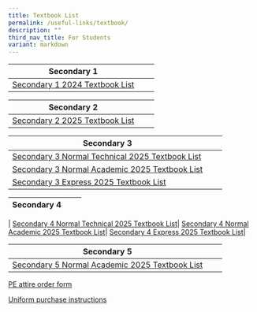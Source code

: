 ```yaml
---
title: Textbook List
permalink: /useful-links/textbook/
description: ""
third_nav_title: For Students
variant: markdown
---
```

| Secondary 1 |  |  |
| -------- | -------- | -------- |
|[Secondary 1 2024 Textbook List](/files/Textbook/2024/andss%20s1_2024.pdf)|

| Secondary 2 |  |  |
| -------- | -------- | -------- |
|[Secondary 2 2025 Textbook List](/files/Textbook/2024/S2_22_10_2024.pdf)|

| Secondary 3 |  |  |
| -------- | -------- | -------- |
|[Secondary 3 Normal Technical 2025 Textbook List](/files/Textbook/2024/S3_NT_22_10_2024.pdf)|
[Secondary 3 Normal Academic 2025 Textbook List](/files/Textbook/2024/S3_NA_22_10_2024.pdf)|
[Secondary 3 Express 2025 Textbook List](/files/Textbook/2024/S3_EXP_22_10_2024.pdf)| 


| Secondary 4 |  |  |
| -------- | -------- | -------- |
|
[Secondary 4 Normal Technical 2025 Textbook List](/files/Textbook/2024/S4_NT_22_10_2024.pdf)|
[Secondary 4 Normal Academic 2025 Textbook List](/files/Textbook/2024/S4_NA_22_10_2024.pdf)| 
[Secondary 4 Express 2025 Textbook List](/files/Textbook/2024/S4_EXP_22_10_2024.pdf)|

| Secondary 5 |  |  |
| -------- | -------- | -------- |
|[Secondary 5 Normal Academic 2025 Textbook List](/files/Textbook/2024/S5_NA_22_10_2024.pdf)|

[PE attire order form](/files/Textbook/2024/andss%20pe%20attire%20order%20form.pdf)

[Uniform purchase instructions](/files/Textbook/2024/andss%20uniform%20sale%20nov_dec%202023%20by%20jeep%20sing%20fashion.pdf)